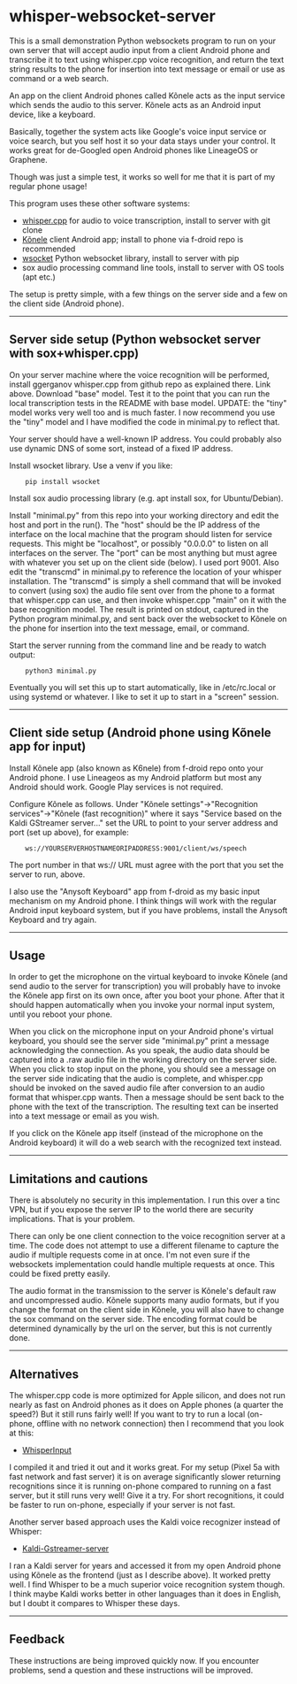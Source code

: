 # whisper-websocket-server

This is a small demonstration Python websockets program to run on your own server that will accept audio input from a client Android phone and transcribe it to text using whisper.cpp voice recognition, and return the text string results to the phone for insertion into text message or email or use as command or a web search.

An app on the client Android phones called Kõnele acts as the input service which sends the audio to this server. Kõnele acts as an Android input device, like a keyboard.

Basically, together the system acts like Google's voice input service or voice search, but you self host it so your data stays under your control. It works great for de-Googled open Android phones like LineageOS or Graphene.

Though was just a simple test, it works so well for me that it is part of my regular phone usage!

This program uses these other software systems:
- [whisper.cpp](https://github.com/ggerganov/whisper.cpp/) for audio to voice transcription, install to server with git clone
- [Kõnele](https://github.com/Kaljurand/K6nele-service) client Android app; install to phone via f-droid repo is recommended
- [wsocket](https://github.com/ksenginew/WSocket) Python websocket library, install to server with pip
- sox audio processing command line tools, install to server with OS tools (apt etc.)

The setup is pretty simple, with a few things on the server side and a few on the client side (Android phone).

---
## Server side setup (Python websocket server with sox+whisper.cpp)

On your server machine where the voice recognition will be performed, install ggerganov whisper.cpp from github repo as explained there. Link above. Download "base" model. Test it to the point that you can run the local transcription tests in the README with base model. UPDATE: the "tiny" model works very well too and is much faster. I now recommend you use the "tiny" model and I have modified the code in minimal.py to reflect that.

Your server should have a well-known IP address. You could probably also use dynamic DNS of some sort, instead of a fixed IP address.

Install wsocket library. Use a venv if you like:
````
    pip install wsocket
````

Install sox audio processing library (e.g. apt install sox, for Ubuntu/Debian).

Install "minimal.py" from this repo into your working directory and edit the host and port in the run(). The "host" should be the IP address of the interface on the local machine that the program should listen for service requests. This might be "localhost", or possibly "0.0.0.0" to listen on all interfaces on the server. The "port" can be most anything but must agree with whatever you set up on the client side (below). I used port 9001. Also edit the "transcmd" in minimal.py to reference the location of your whisper installation. The "transcmd" is simply a shell command that will be invoked to convert (using sox) the audio file sent over from the phone to a format that whisper.cpp can use, and then invoke whisper.cpp "main" on it with the base recognition model. The result is printed on stdout, captured in the Python program minimal.py, and sent back over the websocket to Kõnele on the phone for insertion into the text message, email, or command.

Start the server running from the command line and be ready to watch output:
````
    python3 minimal.py
````

Eventually you will set this up to start automatically, like in /etc/rc.local or using systemd or whatever. I like to set it up to start in a "screen" session.

---
## Client side setup (Android phone using Kõnele app for input)

Install Kõnele app (also known as K6nele) from f-droid repo onto your Android phone. I use Lineageos as my Android platform but most any Android should work. Google Play services is not required.

Configure Kõnele as follows. Under "Kõnele settings"->"Recognition services"->"Kõnele (fast recognition)" where it says "Service based on the Kaldi GStreamer server..." set the URL to point to your server address and port (set up above), for example:
````
    ws://YOURSERVERHOSTNAMEORIPADDRESS:9001/client/ws/speech
````

The port number in that ws:// URL must agree with the port that you set the server to run, above.

I also use the "Anysoft Keyboard" app from f-droid as my basic input mechanism on my Android phone. I think things will work with the regular Android input keyboard system, but if you have problems, install the Anysoft Keyboard and try again.

---
## Usage

In order to get the microphone on the virtual keyboard to invoke Kõnele (and send audio to the server for transcription) you will probably have to invoke the Kõnele app first on its own once, after you boot your phone. After that it should happen automatically when you invoke your normal input system, until you reboot your phone.

When you click on the microphone input on your Android phone's virtual keyboard, you should see the server side "minimal.py" print a message acknowledging the connection. As you speak, the audio data should be captured into a .raw audio file in the working directory on the server side. When you click to stop input on the phone, you should see a message on the server side indicating that the audio is complete, and whisper.cpp should be invoked on the saved audio file after conversion to an audio format that whisper.cpp wants. Then a message should be sent back to the phone with the text of the transcription. The resulting text can be inserted into a text message or email as you wish.

If you click on the Kõnele app itself (instead of the microphone on the Android keyboard) it will do a web search with the recognized text instead.

---
## Limitations and cautions

There is absolutely no security in this implementation. I run this over a tinc VPN, but if you expose the server IP to the world there are security implications. That is your problem.

There can only be one client connection to the voice recognition server at a time. The code does not attempt to use a different filename to capture the audio if multiple requests come in at once. I'm not even sure if the websockets implementation could handle multiple requests at once. This could be fixed pretty easily.

The audio format in the transmission to the server is Kõnele's default raw and uncompressed audio. Kõnele supports many audio formats, but if you change the format on the client side in Kõnele, you will also have to change the sox command on the server side. The encoding format could be determined dynamically by the url on the server, but this is not currently done.

---
## Alternatives

The whisper.cpp code is more optimized for Apple silicon, and does not run nearly as fast on Android phones as it does on Apple phones (a quarter the speed?) But it still runs fairly well! If you want to try to run a local (on-phone, offline with no network connection) then I recommend that you look at this:

- [WhisperInput](https://github.com/alex-vt/WhisperInput)

I compiled it and tried it out and it works great. For my setup (Pixel 5a with fast network and fast server) it is on average significantly slower returning recognitions since it is running on-phone compared to running on a fast server, but it still runs very well! Give it a try. For short recognitions, it could be faster to run on-phone, especially if your server is not fast.

Another server based approach uses the Kaldi voice recognizer instead of Whisper:

- [Kaldi-Gstreamer-server](https://github.com/alumae/kaldi-gstreamer-server)

I ran a Kaldi server for years and accessed it from my open Android phone using Kõnele as the frontend (just as I describe above). It worked pretty well. I find Whisper to be a much superior voice recognition system though. I think maybe Kaldi works better in other languages than it does in English, but I doubt it compares to Whisper these days.

---
## Feedback

These instructions are being improved quickly now. If you encounter problems, send a question and these instructions will be improved.
